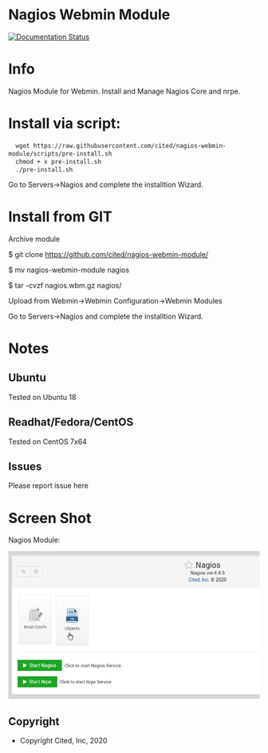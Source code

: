 
# Nagios Webmin Module

[![Documentation Status](https://readthedocs.org/projects/tomcat-webmin-module/badge/?version=latest)](https://tomcat-module.citedcorp.com/en/latest/?badge=latest)
# Info
Nagios Module for Webmin.  Install and Manage Nagios Core and nrpe.

# Install via script:

      wget https://raw.githubusercontent.com/cited/nagios-webmin-module/scripts/pre-install.sh
      chmod + x pre-install.sh
      ./pre-install.sh

Go to Servers->Nagios and complete the installtion Wizard.

# Install from GIT
Archive module

$ git clone https://github.com/cited/nagios-webmin-module/

$ mv nagios-webmin-module nagios

$ tar -cvzf nagios.wbm.gz nagios/

Upload from Webmin->Webmin Configuration->Webmin Modules

Go to Servers->Nagios and complete the installtion Wizard.

# Notes

## **Ubuntu**
Tested on Ubuntu 18

## **Readhat/Fedora/CentOS**
Tested on CentOS 7x64

## **Issues**
Please report issue here

# Screen Shot

Nagios Module:

![Nagios](docs/_static/nagios-main.png)

Copyright
---------

* Copyright Cited, Inc, 2020
